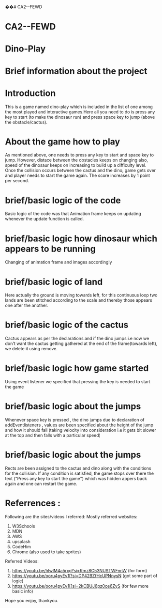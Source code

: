 ��#   C A 2 - - F E W D 
 
# CA2--FEWD

# Dino-Play



# Brief information about the project

# Introduction
 This is a game named dino-play which is included in the list of one among the most played and interactive games.Here all you need to do is press any key to start (to make the dinosaur run) and press space key to jump (above the obstacle/cactus). 

 # About the game how to play

 As mentioned above, one needs to press any key to start and space key to jump. However, distace between the obstacles keeps on changing also, speed of the dinosaur keeps on increasing to build up a difficulty level.
 Once the collision occurs between the cactus and the dino, game gets over and player needs to start the game again. The score increases by 1 point per second.


 # brief/basic logic of the code
 Basic logic of the code was that Animation frame keeps on updating whenever the update function is called. 

 # brief/basic logic how dinosaur which appears to be running
 Changing of animation frame and images accordingly
 # brief/basic logic of land
 Here actually the ground is moving towards left, for this continuous loop two lands are been stitched according to the scale and thereby those appears one after the another. 
 # brief/basic logic of the cactus
 Cactus appears as per the declarations and if the dino jumps i.e now we don't want the cactus getting gathered at the end of the frame(towards left), we delete it using remove.
 # brief/basic logic how game started 
 Using event listener we specified that pressing the key is needed to start the game
 # brief/basic logic about the jumps
 Whenever space key is pressed , the dino jumps due to declaration of addEventlisteners , values are been specified about the height of the jump and how it should fall (taking velocity into consideration i.e it gets bit slower at the top and then falls with a particular speed)
 # brief/basic logic about the jumps
 Rects are been assigned to the cactus and dino along with the conditions for the collision. If any condition is satisfied, the game stops over there the text ("Press any key to start the game") which was hidden appers back again and one can restart the game.

 # Referrences :
 Following are the sites/videos I referred:
 Mostly referred websites:
 1. W3Schools
 2. MDN
 3. AWS
 4. upsplash
 5. CodeHim
 6. Chrome (also used to take sprites)

 Referred Videos:
 1. https://youtu.be/hlwlM4a5rxg?si=Rmz8C53NUSTWFnnW (for form)
 2. https://youtu.be/ooru4pyEv1I?si=DP42BZfHcUPNnysN (got some part of logic)
 3. https://youtu.be/ooru4pyEv1I?si=2kCBUJ6pz0ce6ZyS (for few more basic info)

 Hope you enjoy, thankyou.

 





 

